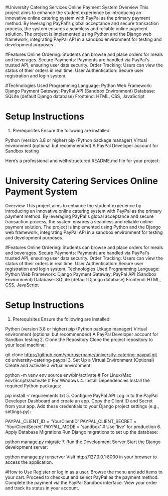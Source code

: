 #University Catering Services Online Payment System
Overview
This project aims to enhance the student experience by introducing an innovative online catering system with PayPal as the primary payment method. By leveraging PayPal's global acceptance and secure transaction process, the system ensures a seamless and reliable online payment solution. The project is implemented using Python and the Django web framework, integrating PayPal API in a sandbox environment for testing and development purposes.

#Features
Online Ordering: Students can browse and place orders for meals and beverages.
Secure Payments: Payments are handled via PayPal's trusted API, ensuring user data security.
Order Tracking: Users can view the status of their orders in real time.
User Authentication: Secure user registration and login system.

#Technologies Used
Programming Language: Python
Web Framework: Django
Payment Gateway: PayPal API (Sandbox Environment)
Database: SQLite (default Django database)
Frontend: HTML, CSS, JavaScript
# Setup Instructions
1. Prerequisites
Ensure the following are installed:

Python (version 3.8 or higher)
pip (Python package manager)
Virtual environment (optional but recommended)
A PayPal Developer account for Sandbox testing

Here’s a professional and well-structured README.md file for your project:

# University Catering Services Online Payment System
Overview
This project aims to enhance the student experience by introducing an innovative online catering system with PayPal as the primary payment method. By leveraging PayPal's global acceptance and secure transaction process, the system ensures a seamless and reliable online payment solution. The project is implemented using Python and the Django web framework, integrating PayPal API in a sandbox environment for testing and development purposes.

#Features
Online Ordering: Students can browse and place orders for meals and beverages.
Secure Payments: Payments are handled via PayPal's trusted API, ensuring user data security.
Order Tracking: Users can view the status of their orders in real time.
User Authentication: Secure user registration and login system.
Technologies Used
Programming Language: Python
Web Framework: Django
Payment Gateway: PayPal API (Sandbox Environment)
Database: SQLite (default Django database)
Frontend: HTML, CSS, JavaScript
# Setup Instructions
1. Prerequisites
Ensure the following are installed:

Python (version 3.8 or higher)
pip (Python package manager)
Virtual environment (optional but recommended)
A PayPal Developer account for Sandbox testing
2. Clone the Repository
Clone the project repository to your local machine:

git clone https://github.com/yourusername/university-catering-paypal.git
cd university-catering-paypal
3. Set Up a Virtual Environment (Optional)
Create and activate a virtual environment:


python -m venv env
source env/bin/activate  # For Linux/Mac
env\Scripts\activate     # For Windows
4. Install Dependencies
Install the required Python packages:

pip install -r requirements.txt
5. Configure PayPal API
Log in to the PayPal Developer Dashboard and create an app.
Copy the Client ID and Secret from your app.
Add these credentials to your Django project settings (e.g., settings.py):

PAYPAL_CLIENT_ID = 'YourClientID'
PAYPAL_CLIENT_SECRET = 'YourClientSecret'
PAYPAL_MODE = 'sandbox'  # Use 'live' for production
6. Apply Database Migrations
Run Django migrations to set up the database:

python manage.py migrate
7. Run the Development Server
Start the Django development server:


python manage.py runserver
Visit http://127.0.0.1:8000 in your browser to access the application.

#How to Use
Register or log in as a user.
Browse the menu and add items to your cart.
Proceed to checkout and select PayPal as the payment method.
Complete the payment via the PayPal Sandbox interface.
View your order and track its status in your account.
